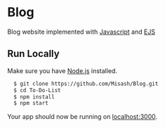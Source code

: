# Blog 

Blog website implemented with [Javascript](https://www.javascript.com/) and [EJS](https://ejs.co/)

## Run Locally

Make sure you have [Node.js](http://nodejs.org/)  installed.

```sh
  $ git clone https://github.com/Misash/Blog.git
  $ cd To-Do-List
  $ npm install
  $ npm start

```

Your app should now be running on [localhost:3000](http://localhost:5000/).
